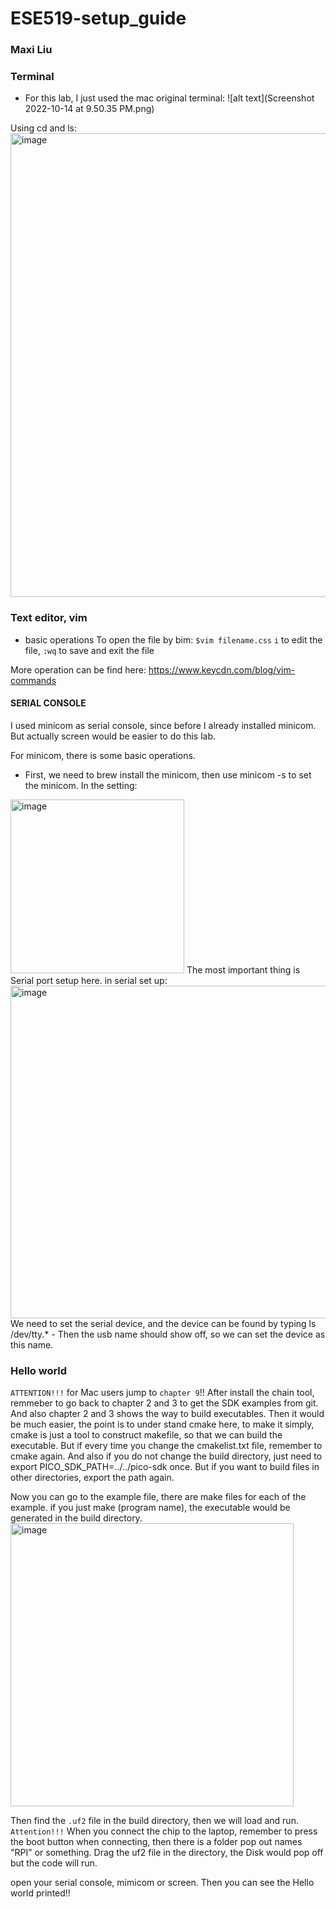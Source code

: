 # ESE519-setup_guide
### Maxi Liu



### Terminal 
- For this lab, I just used the mac original terminal:
![alt text](Screenshot 2022-10-14 at 9.50.35 PM.png)

Using cd and ls:
<img width="742" alt="image" src="https://user-images.githubusercontent.com/58932929/195963756-2f60888a-70cd-4c29-ab89-ebf53bc6ab85.png">

### Text editor, vim
- basic operations
    To open the file by bim: `$vim filename.css`
    `i` to edit the file, `:wq` to save and exit the file

More operation can be find here: 
https://www.keycdn.com/blog/vim-commands

#### SERIAL CONSOLE
I used minicom as serial console, since before I already installed minicom. But actually screen would be easier to do this lab. 

For minicom, there is some basic operations.
- First, we need to brew install the minicom, then use minicom -s to set the minicom. 
In the setting:

<img width="278" alt="image" src="https://user-images.githubusercontent.com/58932929/195963893-39995433-11b3-41a7-8179-2ba330de3f21.png">
The most important thing is Serial port setup here. in serial set up:
<img width="532" alt="image" src="https://user-images.githubusercontent.com/58932929/195963921-c9748d88-5e23-4c38-9a66-a684cb6cd496.png">
We need to set the serial device, and the device can be found by typing ls /dev/tty.*
- Then the usb name should show off, so we can set the device as this name.

### Hello world
`ATTENTION!!!` for Mac users jump to `chapter 9`!!
After install the chain tool, remmeber to go back to chapter 2 and 3 to get the SDK examples from git.
And also chapter 2 and 3 shows the way to build executables. 
Then it would be much easier, the point is to under stand cmake here, to make it simply, cmake is just a tool to construct makefile, 
so that we can build the executable. But if every time you change the cmakelist.txt file, remember to cmake again.
And also if you do not change the build directory, just need to export PICO_SDK_PATH=../../pico-sdk once. But if you want to 
build files in other directories, export the path again.

Now you can go to the example file, there are make files for each of the example. if you just make (program name), the executable would be generated
in the build directory.
<img width="453" alt="image" src="https://user-images.githubusercontent.com/58932929/195964477-c7d9002a-ce21-4fe6-b288-10dc93df5fe6.png">

Then find the `.uf2` file in the build directory, then we will load and run. 
`Attention!!!` When you connect the chip to the laptop, remember to press the boot button when connecting, then there is a folder pop out names "RPI" or something. Drag the uf2 file in the directory, the Disk would pop off but the code will run.

open your serial console, mimicom or screen. Then you can see the Hello world printed!!


